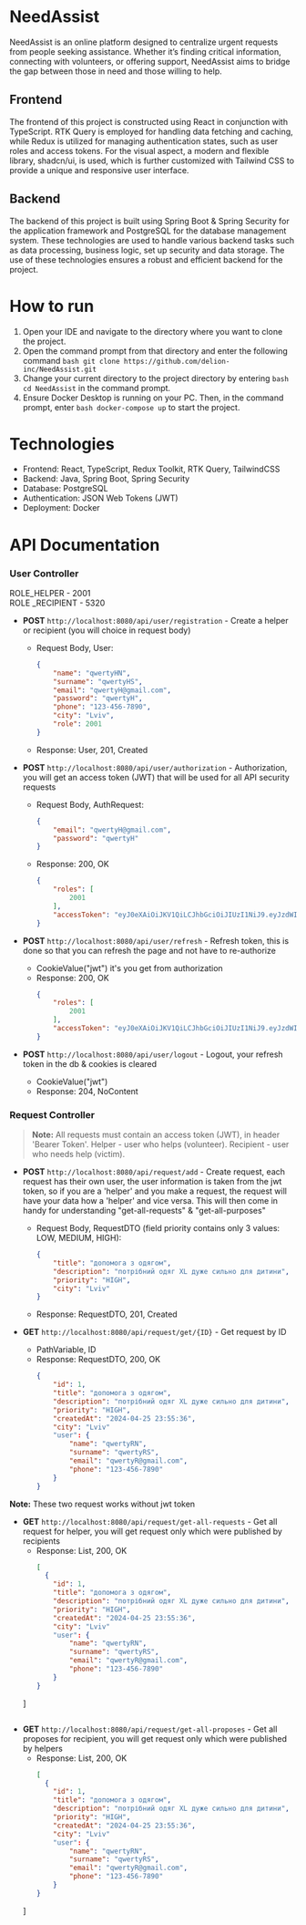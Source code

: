 
# NeedAssist
NeedAssist is an online platform designed to centralize urgent requests from people seeking assistance. Whether it’s finding critical information, connecting with volunteers, or offering support, NeedAssist aims to bridge the gap between those in need and those willing to help.
## Frontend
The frontend of this project is constructed using React in conjunction with TypeScript. RTK Query is employed for handling data fetching and caching, while Redux is utilized for managing authentication states, such as user roles and access tokens. For the visual aspect, a modern and flexible library, shadcn/ui, is used, which is further customized with Tailwind CSS to provide a unique and responsive user interface.
## Backend
The backend of this project is built using Spring Boot & Spring Security for the application framework and PostgreSQL for the database management system. These technologies are used to handle various backend tasks such as data processing, business logic, set up security and data storage. The use of these technologies ensures a robust and efficient backend for the project.

# **How to run**
1. Open your IDE and navigate to the directory where you want to clone the project.
2. Open the command prompt from that directory and enter the following command 
  ```bash git clone https://github.com/delion-inc/NeedAssist.git```
3. Change your current directory to the project directory by entering ```bash cd NeedAssist``` in the command prompt.
4. Ensure Docker Desktop is running on your PC. Then, in the command prompt, enter ```bash docker-compose up``` to start the project.

# **Technologies**
- Frontend: React, TypeScript, Redux Toolkit, RTK Query, TailwindCSS
- Backend: Java, Spring Boot, Spring Security
- Database: PostgreSQL
- Authentication: JSON Web Tokens (JWT)
- Deployment: Docker

# **API Documentation**

### **User Controller**
ROLE_HELPER - 2001   
ROLE _RECIPIENT - 5320

- **POST** `http://localhost:8080/api/user/registration` - Create a helper or recipient (you will choice in request body)
  - Request Body, User:
    ```json
    {
        "name": "qwertyHN",
        "surname": "qwertyHS",
        "email": "qwertyH@gmail.com",
        "password": "qwertyH",
        "phone": "123-456-7890",
        "city": "Lviv",
        "role": 2001
    }
    ```
  - Response: User, 201, Created

- **POST** `http://localhost:8080/api/user/authorization` - Authorization, you will get an access token (JWT) that will be used for all API security requests
  - Request Body, AuthRequest:
    ```json
    {
        "email": "qwertyH@gmail.com",
        "password": "qwertyH"
    }
    ```
  - Response: 200, OK
    ```json
    {
        "roles": [
            2001
        ],
        "accessToken": "eyJ0eXAiOiJKV1QiLCJhbGciOiJIUzI1NiJ9.eyJzdWIiOiJxd2VydHlIQGdtYWlsLmNvbSIsInJvbGVzIjpbIlJPTEVfSEVMUEVSIl0sImV4cCI6MTcxNDA2OTMzMSwiaWF0IjoxNzE0MDY1NzMxfQ.EUIwf9ZLrVmSOpycUK9co9-B4GiMsn3zw5INiOYNcrE"
    }
    ```

- **POST** `http://localhost:8080/api/user/refresh` - Refresh token, this is done so that you can refresh the page and not have to re-authorize
  - CookieValue("jwt") it's you get from authorization
  - Response: 200, OK
    ```json
    {
        "roles": [
            2001
        ],
        "accessToken": "eyJ0eXAiOiJKV1QiLCJhbGciOiJIUzI1NiJ9.eyJzdWIiOiJxd2VydHlIQGdtYWlsLmNvbSIsInJvbGVzIjpbIlJPTEVfSEVMUEVSIl0sImV4cCI6MTcxNDA2OTMzMSwiaWF0IjoxNzE0MDY1NzMxfQ.EUIwf9ZLrVmSOpycUK9co9-B4GiMsn3zw5INiOYNcrE"
    }
    ```

- **POST** `http://localhost:8080/api/user/logout` - Logout, your refresh token in the db & cookies is cleared
  - CookieValue("jwt")
  - Response: 204, NoContent

### **Request Controller**

> **Note:** All requests must contain an access token (JWT), in header 'Bearer Token'. Helper - user who helps (volunteer). Recipient - user who needs help (victim).

- **POST** `http://localhost:8080/api/request/add` - Create request, each request has their own user, the user information is taken from the jwt token, so if you are a 'helper' and you make a request, the request will have your data how a 'helper' and vice versa. This will then come in handy for understanding "get-all-requests" & "get-all-purposes"
  - Request Body, RequestDTO (field priority contains only 3 values: LOW, MEDIUM, HIGH):
    ```json
    {
        "title": "допомога з одягом",
        "description": "потрібний одяг XL дуже сильно для дитини",
        "priority": "HIGH",
        "city": "Lviv"
    }
    ```
  - Response: RequestDTO, 201, Created

- **GET** `http://localhost:8080/api/request/get/{ID}` - Get request by ID
  - PathVariable, ID
  - Response: RequestDTO, 200, OK
    ```json
    {
        "id": 1,
        "title": "допомога з одягом",
        "description": "потрібний одяг XL дуже сильно для дитини",
        "priority": "HIGH",
        "createdAt": "2024-04-25 23:55:36",
        "city": "Lviv"
        "user": {
            "name": "qwertyRN",
            "surname": "qwertyRS",
            "email": "qwertyR@gmail.com",
            "phone": "123-456-7890"
        }
    }
    ```
**Note:** These two request works without jwt token

- **GET** `http://localhost:8080/api/request/get-all-requests` - Get all request for helper, you will get request only which were published by recipients
  - Response: List<RequestDTO>, 200, OK
    ```json
    [
      {
        "id": 1,
        "title": "допомога з одягом",
        "description": "потрібний одяг XL дуже сильно для дитини",
        "priority": "HIGH",
        "createdAt": "2024-04-25 23:55:36",
        "city": "Lviv"
        "user": {
            "name": "qwertyRN",
            "surname": "qwertyRS",
            "email": "qwertyR@gmail.com",
            "phone": "123-456-7890"
        }
    }
  ]
    ```

- **GET** `http://localhost:8080/api/request/get-all-proposes` - Get all proposes for recipient, you will get request only which were published by helpers
  - Response: List<RequestDTO>, 200, OK
    ```json
    [
      {
        "id": 1,
        "title": "допомога з одягом",
        "description": "потрібний одяг XL дуже сильно для дитини",
        "priority": "HIGH",
        "createdAt": "2024-04-25 23:55:36",
        "city": "Lviv"
        "user": {
            "name": "qwertyRN",
            "surname": "qwertyRS",
            "email": "qwertyR@gmail.com",
            "phone": "123-456-7890"
        }
    }
  ]
    ```
